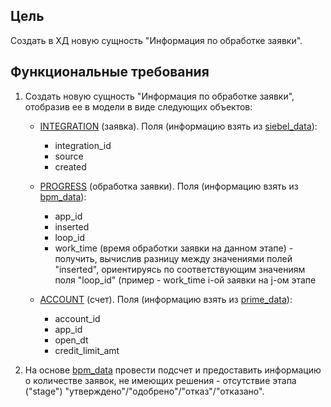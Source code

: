 ## Цель
Создать в ХД новую сущность "Информация по обработке заявки".

## Функциональные требования
1. Создать новую сущность "Информация по обработке заявки", отобразив ее в модели в виде следующих объектов:
    - <a href="#"><a href="#"><a href="#">INTEGRATION</a> (заявка). Поля (информацию взять из <a href="#"><a href="#">siebel_data</a>):
        - integration_id
        - source
        - created
   
    - <a href="#"><a href="#">PROGRESS</a> (обработка заявки). Поля (информацию взять из <a href="#"><a href="#">bpm_data</a>):
        - app_id
        - inserted
        - loop_id
        - work_time (время обработки заявки на данном этапе) - получить, вычислив разницу между значениями полей                                                                                          "inserted", ориентируясь по соответствующим значениям поля "loop_id"
                                                                   (пример - work_time i-ой заявки на j-ом этапе
    
    - <a href="#"><a href="#">ACCOUNT</a> (счет). Поля (информацию взять из <a href="#"><a href="#">prime_data</a>):
        - account_id
        - app_id
        - open_dt
        - credit_limit_amt
    
3. На основе <a href="#">bpm_data</a> провести подсчет и предоставить информацию о количестве заявок, не имеющих решения - отсутствие этапа ("stage") "утверждено"/"одобрено"/"отказ"/"отказано".

